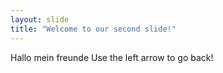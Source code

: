 ```yaml
---
layout: slide
title: "Welcome to our second slide!"
---
```

Hallo mein freunde
Use the left arrow to go back!
